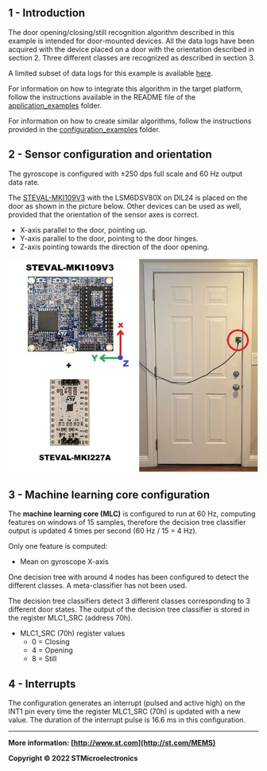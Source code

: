 ## 1 - Introduction

The door opening/closing/still recognition algorithm described in this example is intended for door-mounted devices. All the data logs have been acquired with the device placed on a door with the orientation described in section 2. Three different classes are recognized as described in section 3. 

A limited subset of data logs for this example is available [here](./datalogs/).

For information on how to integrate this algorithm in the target platform, follow the instructions available in the README file of the [application_examples]( https://github.com/STMicroelectronics/STMems_Machine_Learning_Core/tree/master/application_examples ) folder. 

For information on how to create similar algorithms, follow the instructions provided in the [configuration_examples]( https://github.com/STMicroelectronics/STMems_Machine_Learning_Core/tree/master/configuration_examples ) folder. 


## 2 - Sensor configuration and orientation

The gyroscope is configured with ±250 dps full scale and 60 Hz output data rate.

The [STEVAL-MKI109V3](https://www.st.com/en/evaluation-tools/steval-mki109v3.html) with the LSM6DSV80X on DIL24 is placed on the door as shown in the picture below. Other devices can be used as well, provided that the orientation of the sensor axes is correct.

- X-axis parallel to the door, pointing up.
- Y-axis parallel to the door, pointing to the door hinges.
- Z-axis pointing towards the direction of the door opening.

![SensorOnDoor](./images/SensorOnDoor.jpg)

## 3 - Machine learning core configuration

The **machine learning core (MLC)** is configured to run at 60 Hz, computing features on windows of 15 samples, therefore the decision tree classifier output is updated 4 times per second (60 Hz / 15 = 4 Hz).

Only one feature is computed:

- Mean on gyroscope X-axis

One decision tree with around 4 nodes has been configured to detect the different classes.
A meta-classifier has not been used.  

The decision tree classifiers detect 3 different classes corresponding to 3 different door states. The output of the decision tree classifier is stored in the register MLC1_SRC (address 70h).  

- MLC1_SRC (70h) register values
  - 0 = Closing
  - 4 = Opening
  - 8 = Still

## 4 - Interrupts

The configuration generates an interrupt (pulsed and active high) on the INT1 pin every time the register MLC1_SRC (70h) is updated with a new value. The duration of the interrupt pulse is 16.6 ms in this configuration.

------

**More information: [http://www.st.com](http://st.com/MEMS)**

**Copyright © 2022 STMicroelectronics**
